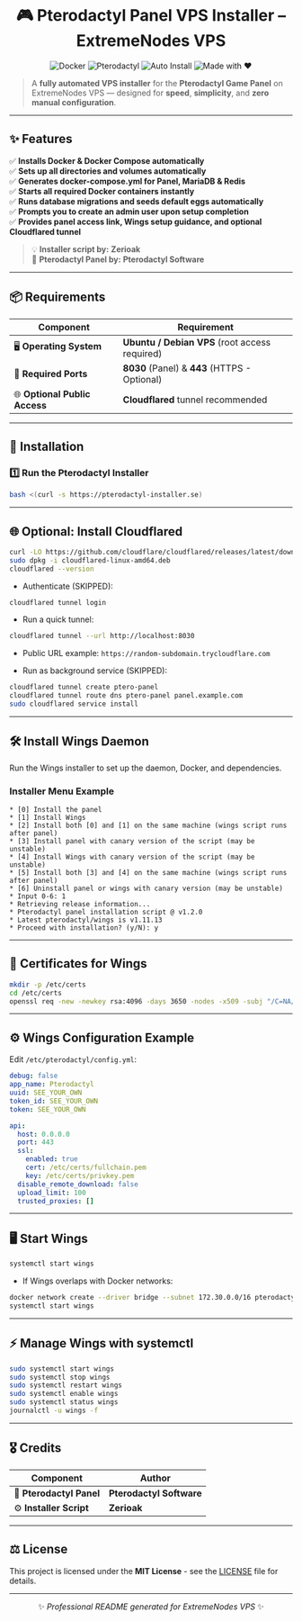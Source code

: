 <div align="center">

# 🎮 **Pterodactyl Panel VPS Installer – ExtremeNodes VPS**

![Docker](https://img.shields.io/badge/Docker-Automated-blue)
![Pterodactyl](https://img.shields.io/badge/Pterodactyl-Panel-green)
![Auto Install](https://img.shields.io/badge/Installer-Fully%20Automated-orange)
![Made with ❤️](https://img.shields.io/badge/Made%20with-❤️-ff69b4)

</div>

> A **fully automated VPS installer** for the **Pterodactyl Game Panel** on ExtremeNodes VPS — designed for **speed**, **simplicity**, and **zero manual configuration**.

---

## ✨ **Features**

✅ **Installs Docker & Docker Compose automatically**  
✅ **Sets up all directories and volumes automatically**  
✅ **Generates docker-compose.yml for Panel, MariaDB & Redis**  
✅ **Starts all required Docker containers instantly**  
✅ **Runs database migrations and seeds default eggs automatically**  
✅ **Prompts you to create an admin user upon setup completion**  
✅ **Provides panel access link, Wings setup guidance, and optional Cloudflared tunnel**

> 💡 **Installer script by:** **Zerioak**  
> 🐉 **Pterodactyl Panel by:** **Pterodactyl Software**

---

## 📦 **Requirements**

| Component | Requirement |
|-----------|------------|
| 🖥️ **Operating System** | **Ubuntu / Debian VPS** (root access required) |
| 🔌 **Required Ports** | **8030** (Panel) & **443** (HTTPS - Optional) |
| 🌐 **Optional Public Access** | **Cloudflared** tunnel recommended |

---

## 🚀 **Installation**

### **1️⃣ Run the Pterodactyl Installer**

```bash
bash <(curl -s https://pterodactyl-installer.se)
```

---

## 🌐 **Optional: Install Cloudflared**

```bash
curl -LO https://github.com/cloudflare/cloudflared/releases/latest/download/cloudflared-linux-amd64.deb
sudo dpkg -i cloudflared-linux-amd64.deb
cloudflared --version
```

- Authenticate (SKIPPED):

```bash
cloudflared tunnel login
```

- Run a quick tunnel:

```bash
cloudflared tunnel --url http://localhost:8030
```

- Public URL example: `https://random-subdomain.trycloudflare.com`

- Run as background service (SKIPPED):

```bash
cloudflared tunnel create ptero-panel
cloudflared tunnel route dns ptero-panel panel.example.com
sudo cloudflared service install
```

---

## 🛠️ **Install Wings Daemon**

Run the Wings installer to set up the daemon, Docker, and dependencies.

### **Installer Menu Example**

```text
* [0] Install the panel
* [1] Install Wings
* [2] Install both [0] and [1] on the same machine (wings script runs after panel)
* [3] Install panel with canary version of the script (may be unstable)
* [4] Install Wings with canary version of the script (may be unstable)
* [5] Install both [3] and [4] on the same machine (wings script runs after panel)
* [6] Uninstall panel or wings with canary version (may be unstable)
* Input 0-6: 1
* Retrieving release information...
* Pterodactyl panel installation script @ v1.2.0
* Latest pterodactyl/wings is v1.11.13
* Proceed with installation? (y/N): y
```

---

## 🔐 **Certificates for Wings**

```bash
mkdir -p /etc/certs
cd /etc/certs
openssl req -new -newkey rsa:4096 -days 3650 -nodes -x509 -subj "/C=NA/ST=NA/L=NA/O=NA/CN=Generic SSL Certificate" -keyout privkey.pem -out fullchain.pem
```

---

## ⚙️ **Wings Configuration Example**

Edit `/etc/pterodactyl/config.yml`:

```yaml
debug: false
app_name: Pterodactyl
uuid: SEE_YOUR_OWN
token_id: SEE_YOUR_OWN
token: SEE_YOUR_OWN

api:
  host: 0.0.0.0
  port: 443
  ssl:
    enabled: true
    cert: /etc/certs/fullchain.pem
    key: /etc/certs/privkey.pem
  disable_remote_download: false
  upload_limit: 100
  trusted_proxies: []
```

---

## 🖥️ **Start Wings**

```bash
systemctl start wings
```

- If Wings overlaps with Docker networks:

```bash
docker network create --driver bridge --subnet 172.30.0.0/16 pterodactyl_nw
systemctl start wings
```

---

## ⚡ **Manage Wings with systemctl**

```bash
sudo systemctl start wings
sudo systemctl stop wings
sudo systemctl restart wings
sudo systemctl enable wings
sudo systemctl status wings
journalctl -u wings -f
```

---

## 🎖️ **Credits**

| Component | Author |
|-----------|--------|
| 🐉 **Pterodactyl Panel** | **Pterodactyl Software** |
| ⚙️ **Installer Script** | **Zerioak** |

---

## ⚖️ **License**

This project is licensed under the **MIT License** - see the [LICENSE](LICENSE) file for details.

---

<div align="center">

✨ _Professional README generated for ExtremeNodes VPS_ ✨

</div>
